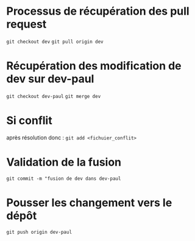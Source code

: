 # Processus de récupération des pull request

`git checkout dev`
`git pull origin dev`

# Récupération des modification de dev sur dev-paul
`git checkout dev-paul`
`git merge dev`

# Si conflit
après résolution donc : 
`git add <fichuier_conflit>`
# Validation de la fusion
`git commit -m "fusion de dev dans dev-paul`

# Pousser les changement vers le dépôt
`git push origin dev-paul`

